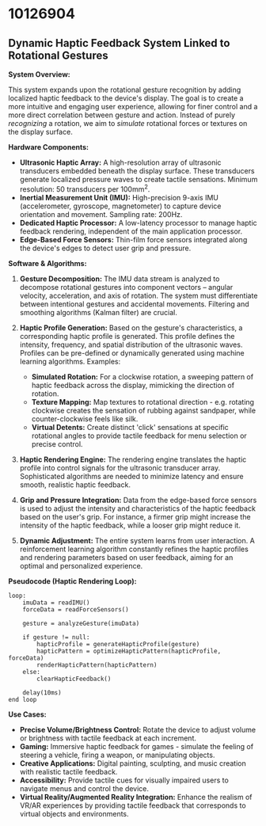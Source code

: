 # 10126904

## Dynamic Haptic Feedback System Linked to Rotational Gestures

**System Overview:**

This system expands upon the rotational gesture recognition by adding localized haptic feedback to the device's display. The goal is to create a more intuitive and engaging user experience, allowing for finer control and a more direct correlation between gesture and action. Instead of purely *recognizing* a rotation, we aim to *simulate* rotational forces or textures on the display surface.

**Hardware Components:**

*   **Ultrasonic Haptic Array:** A high-resolution array of ultrasonic transducers embedded beneath the display surface.  These transducers generate localized pressure waves to create tactile sensations. Minimum resolution: 50 transducers per 100mm<sup>2</sup>.
*   **Inertial Measurement Unit (IMU):** High-precision 9-axis IMU (accelerometer, gyroscope, magnetometer) to capture device orientation and movement. Sampling rate: 200Hz.
*   **Dedicated Haptic Processor:** A low-latency processor to manage haptic feedback rendering, independent of the main application processor.
*   **Edge-Based Force Sensors:** Thin-film force sensors integrated along the device's edges to detect user grip and pressure.

**Software & Algorithms:**

1.  **Gesture Decomposition:**  The IMU data stream is analyzed to decompose rotational gestures into component vectors – angular velocity, acceleration, and axis of rotation.  The system must differentiate between intentional gestures and accidental movements.  Filtering and smoothing algorithms (Kalman filter) are crucial.

2.  **Haptic Profile Generation:** Based on the gesture's characteristics, a corresponding haptic profile is generated. This profile defines the intensity, frequency, and spatial distribution of the ultrasonic waves. Profiles can be pre-defined or dynamically generated using machine learning algorithms.  Examples:
    *   **Simulated Rotation:** For a clockwise rotation, a sweeping pattern of haptic feedback across the display, mimicking the direction of rotation.
    *   **Texture Mapping:** Map textures to rotational direction - e.g. rotating clockwise creates the sensation of rubbing against sandpaper, while counter-clockwise feels like silk.
    *   **Virtual Detents:** Create distinct 'click' sensations at specific rotational angles to provide tactile feedback for menu selection or precise control.

3.  **Haptic Rendering Engine:** The rendering engine translates the haptic profile into control signals for the ultrasonic transducer array.  Sophisticated algorithms are needed to minimize latency and ensure smooth, realistic haptic feedback.

4.  **Grip and Pressure Integration:**  Data from the edge-based force sensors is used to adjust the intensity and characteristics of the haptic feedback based on the user's grip. For instance, a firmer grip might increase the intensity of the haptic feedback, while a looser grip might reduce it.

5.  **Dynamic Adjustment:** The entire system learns from user interaction. A reinforcement learning algorithm constantly refines the haptic profiles and rendering parameters based on user feedback, aiming for an optimal and personalized experience.

**Pseudocode (Haptic Rendering Loop):**

```
loop:
    imuData = readIMU()
    forceData = readForceSensors()

    gesture = analyzeGesture(imuData)

    if gesture != null:
        hapticProfile = generateHapticProfile(gesture)
        hapticPattern = optimizeHapticPattern(hapticProfile, forceData)
        renderHapticPattern(hapticPattern)
    else:
        clearHapticFeedback()

    delay(10ms)
end loop
```

**Use Cases:**

*   **Precise Volume/Brightness Control:**  Rotate the device to adjust volume or brightness with tactile feedback at each increment.
*   **Gaming:**  Immersive haptic feedback for games - simulate the feeling of steering a vehicle, firing a weapon, or manipulating objects.
*   **Creative Applications:**  Digital painting, sculpting, and music creation with realistic tactile feedback.
*   **Accessibility:**  Provide tactile cues for visually impaired users to navigate menus and control the device.
*   **Virtual Reality/Augmented Reality Integration:**  Enhance the realism of VR/AR experiences by providing tactile feedback that corresponds to virtual objects and environments.